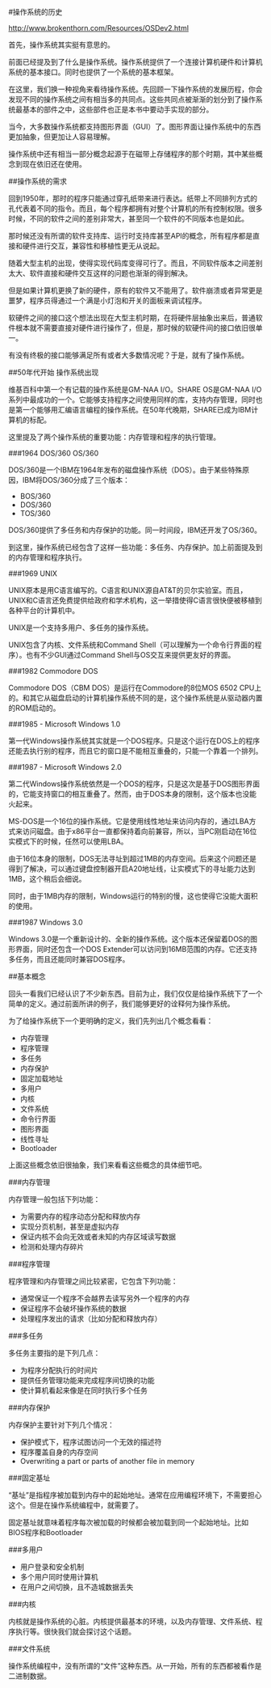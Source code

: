 #操作系统的历史

http://www.brokenthorn.com/Resources/OSDev2.html

首先，操作系统其实挺有意思的。

前面已经提及到了什么是操作系统。操作系统提供了一个连接计算机硬件和计算机系统的基本接口。同时也提供了一个系统的基本框架。

在这里，我们换一种视角来看待操作系统。先回顾一下操作系统的发展历程，你会发现不同的操作系统之间有相当多的共同点。这些共同点被渐渐的划分到了操作系统最基本的部件之中，这些部件也正是本书中要动手实现的部分。

当今，大多数操作系统都支持图形界面（GUI）了。图形界面让操作系统中的东西更加抽象，但更加让人容易理解。

操作系统中还有相当一部分概念起源于在磁带上存储程序的那个时期，其中某些概念到现在依旧还在使用。

##操作系统的需求

回到1950年，那时的程序只能通过穿孔纸带来进行表达。纸带上不同排列方式的孔代表着不同的指令。而且，每个程序都拥有对整个计算机的所有控制权限。很多时候，不同的软件之间的差别非常大，甚至同一个软件的不同版本也是如此。

那时候还没有所谓的软件支持库、运行时支持库甚至API的概念，所有程序都是直接和硬件进行交互，兼容性和移植性更无从说起。

随着大型主机的出现，使得实现代码库变得可行了。而且，不同软件版本之间差别太大、软件直接和硬件交互这样的问题也渐渐的得到解决。

但是如果计算机更换了新的硬件，原有的软件又不能用了。软件崩溃或者异常更是噩梦，程序员得通过一个满是小灯泡和开关的面板来调试程序。

软硬件之间的接口这个想法出现在大型主机时期，在将硬件层抽象出来后，普通软件根本就不需要直接对硬件进行操作了，但是，那时候的软硬件间的接口依旧很单一。

有没有终极的接口能够满足所有或者大多数情况呢？于是，就有了操作系统。

##50年代开始 操作系统出现

维基百科中第一个有记载的操作系统是GM-NAA I/O。SHARE OS是GM-NAA I/O系列中最成功的一个。它能够支持程序之间使用同样的库，支持内存管理，同时也是第一个能够用汇编语言编程的操作系统。在50年代晚期，SHARE已成为IBM计算机的标配。

这里提及了两个操作系统的重要功能：内存管理和程序的执行管理。

###1964 DOS/360 OS/360

DOS/360是一个IBM在1964年发布的磁盘操作系统（DOS）。由于某些特殊原因，IBM将DOS/360分成了三个版本：

* BOS/360
* DOS/360
* TOS/360

DOS/360提供了多任务和内存保护的功能。同一时间段，IBM还开发了OS/360。

到这里，操作系统已经包含了这样一些功能：多任务、内存保护。加上前面提及到的内存管理和程序执行。

###1969 UNIX

UNIX原本是用C语言编写的。C语言和UNIX源自AT&T的贝尔实验室。而且，UNIX和C语言还免费提供给政府和学术机构，这一举措使得C语言很快便被移植到各种平台的计算机中。

UNIX是一个支持多用户、多任务的操作系统。

UNIX包含了内核、文件系统和Command Shell（可以理解为一个命令行界面的程序）。也有不少GUI通过Command Shell与OS交互来提供更友好的界面。

###1982 Commodore DOS

Commodore DOS（CBM DOS）是运行在Commodore的8位MOS 6502 CPU上的。和其它从磁盘启动的计算机操作系统不同的是，这个操作系统是从驱动器内置的ROM启动的。

###1985 - Microsoft Windows 1.0

第一代Windows操作系统其实就是一个DOS程序。只是这个运行在DOS上的程序还能去执行别的程序，而且它的窗口是不能相互重叠的，只能一个靠着一个排列。

###1987 - Microsoft Windows 2.0

第二代Windows操作系统依然是一个DOS的程序，只是这次是基于DOS图形界面的，它能支持窗口的相互重叠了。然而，由于DOS本身的限制，这个版本也没能火起来。

MS-DOS是一个16位的操作系统。它是使用线性地址来访问内存的，通过LBA方式来访问磁盘。由于x86平台一直都保持着向前兼容，所以，当PC刚启动在16位实模式下的时候，任然可以使用LBA。

由于16位本身的限制，DOS无法寻址到超过1MB的内存空间。后来这个问题还是得到了解决，可以通过键盘控制器开启A20地址线，让实模式下的寻址能力达到1MB，这个稍后会细说。

同时，由于1MB内存的限制，Windows运行的特别的慢，这也使得它没能大面积的使用。

###1987 Windows 3.0

Windows 3.0是一个重新设计的、全新的操作系统。这个版本还保留着DOS的图形界面，同时还包含一个DOS Extender可以访问到16MB范围的内存。它还支持多任务，而且还能同时兼容DOS程序。

##基本概念

回头一看我们已经认识了不少新东西。目前为止，我们仅仅是给操作系统下了一个简单的定义。通过前面所讲的例子，我们能够更好的诠释何为操作系统。

为了给操作系统下一个更明确的定义，我们先列出几个概念看看：

* 内存管理
* 程序管理
* 多任务
* 内存保护
* 固定加载地址
* 多用户
* 内核
* 文件系统
* 命令行界面
* 图形界面
* 线性寻址
* Bootloader

上面这些概念依旧很抽象，我们来看看这些概念的具体细节吧。

###内存管理

内存管理一般包括下列功能：

* 为需要内存的程序动态分配和释放内存
* 实现分页机制，甚至是虚拟内存
* 保证内核不会向无效或者未知的内存区域读写数据
* 检测和处理内存碎片

###程序管理

程序管理和内存管理之间比较紧密，它包含下列功能：

* 通常保证一个程序不会越界去读写另外一个程序的内存
* 保证程序不会破坏操作系统的数据
* 处理程序发出的请求（比如分配和释放内存）

###多任务

多任务主要指的是下列几点：

* 为程序分配执行的时间片
* 提供任务管理功能来完成程序间切换的功能
* 使计算机看起来像是在同时执行多个任务

###内存保护

内存保护主要针对下列几个情况：

* 保护模式下，程序试图访问一个无效的描述符
* 程序覆盖自身的内存空间
* Overwriting a part or parts of another file in memory

###固定基址

“基址”是指程序被加载到内存中的起始地址。通常在应用编程环境下，不需要担心这个。但是在操作系统编程中，就需要了。

固定基址就意味着程序每次被加载的时候都会被加载到同一个起始地址。比如BIOS程序和Bootloader

###多用户

* 用户登录和安全机制
* 多个用户同时使用计算机
* 在用户之间切换，且不造城数据丢失

###内核

内核就是操作系统的心脏。内核提供最基本的环境，以及内存管理、文件系统、程序执行等。很快我们就会探讨这个话题。

###文件系统

操作系统编程中，没有所谓的“文件”这种东西。从一开始，所有的东西都被看作是二进制数据。


